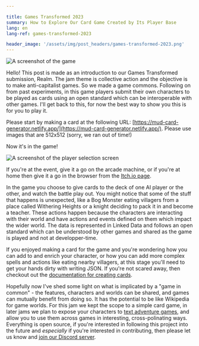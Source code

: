 ```yaml
---

title: Games Transformed 2023
summary: How to Explore Our Card Game Created by Its Player Base
lang: en
lang-ref: games-transformed-2023

header_image: '/assets/img/post_headers/games-transformed-2023.png'
---
```


<img src="{{ '/assets/img/post_headers/games-transformed-2023.png' | absolute_url }}" class="blog-full-image" alt="A screenshot of the game" />

Hello! This post is made as an introduction to our Games Transformed submission, Realm. The jam theme is collective action and the objective is to make anti-capitalist games. So we made a game commons. Following on from past experiments, in this game players submit their own characters to be played as cards using an open standard which can be interoperable with other games. I'll get back to this, for now the best way to show you this is for you to play it.

Please start by making a card at the following URL: [https://mud-card-generator.netlify.app/](https://mud-card-generator.netlify.app/). Please use images that are 512x512 (sorry, we ran out of time!)

Now it's in the game!

<img src="{{ '/assets/img/post_assets/games-transformed-2023/player-selection.png' | absolute_url }}" class="blog-full-image" alt="A screenshot of the player selection screen" />

If you're at the event, give it a go on the arcade machine, or if you're at home then give it a go in the browser from the [Itch.io page](https://calummackervoy.itch.io/realm).

In the game you choose to give cards to the deck of one AI player or the other, and watch the battle play out. You might notice that some of the stuff that happens is unexpected, like a Bog Monster eating villagers from a place called Withering Heights or a knight deciding to pack it in and become a teacher. These actions happen because the characters are interacting with their world and have actions and events defined on them which impact the wider world. The data is represented in Linked Data and follows an open standard which can be understood by other games and shared as the game is played and not at developper-time.

If you enjoyed making a card for the game and you're wondering how you can add to and enrich your character, or how you can add more complex spells and actions like eating nearby villagers, at this stage you'll need to get your hands dirty with writing JSON. If you're not scared away, then checkout out the [documentation for creating cards](https://github.com/Multi-User-Domain/games-transformed-jam-2023/blob/master/docs/create.md).

Hopefully now I've shed some light on what is implicated by a "game in common" - the features, characters and worlds can be shared, and games can mutually benefit from doing so. It has the potential to be like Wikipedia for game worlds. For this jam we kept the scope to a simple card game, in later jams we plan to expose your characters to [text adventure games](https://calum.mackervoy.com/en/2022/08/26/ud-engine.html), and allow you to use them across games in interesting, cross-polinating ways. Everything is open source, if you're interested in following this project into the future and _especially_ if you're interested in contributing, then please let us know and [join our Discord server](https://discord.gg/sauZA3jCK7).
